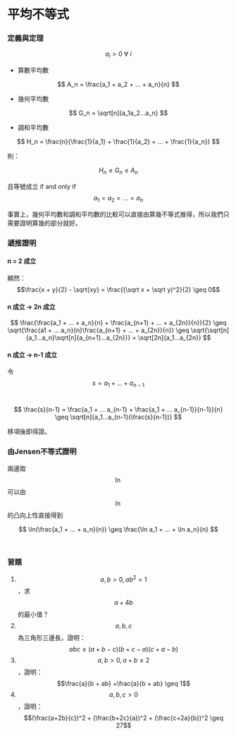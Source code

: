 # 平均不等式

### 定義與定理

$$a_i > 0 \ \forall \ i$$

* 算數平均數

$$
A_n = \frac{a_1 + a_2 + ... + a_n}{n}
$$

* 幾何平均數

$$
G_n = \sqrt[n]{a_1a_2...a_n}
$$

* 調和平均數

$$
H_n = \frac{n}{\frac{1}{a_1} + \frac{1}{a_2} + ... + \frac{1}{a_n}}
$$

則：

$$
H_n \leq G_n \leq A_n
$$

且等號成立 if and only if $$a_1 = a_2  = ... = a_n$$

事實上，幾何平均數和調和平均數的比較可以直接由算幾不等式推得，所以我們只需要證明算幾的部分就好。

### 遞推證明

#### n = 2 成立

顯然：$$\frac{x + y}{2} - \sqrt{xy} = \frac{(\sqrt x + \sqrt y)^2}{2} \geq 0$$

#### n 成立 -> 2n 成立

$$
\frac{\frac{a_1 + ... + a_n}{n} + \frac{a_{n+1} + ... + a_{2n}}{n}}{2} \geq \sqrt{\frac{a1 + ... a_n}{n}\frac{a_{n+1} + ... + a_{2n}}{n}} \geq \sqrt{\sqrt[n]{a_1...a_n}\sqrt[n]{a_{n+1}...a_{2n}}} = \sqrt[2n]{a_1...a_{2n}}
$$

#### n 成立 -> n-1 成立

令 $$s = a_1 + ... + a_{n-1}$$​

$$
\frac{s}{n-1} = \frac{a_1 + ... a_{n-1} + \frac{a_1 + ... a_{n-1}}{n-1}}{n} \geq \sqrt[n]{a_1...a_{n-1}(\frac{s}{n-1})}
$$

​移項後即得證。

### 由Jensen不等式證明

兩邊取 $$\ln$$ 可以由 $$\ln$$​的凸向上性直接得到

$$
\ln(\frac{a_1 + ... + a_n}{n}) \geq \frac{\ln a_1 + ... + \ln a_n}{n}
$$

​

### 習題

1. $$a, b > 0, ab^2 = 1$$，求 $$a + 4b$$ 的最小值？
2. $$a, b, c$$為三角形三邊長，證明：$$abc \geq (a+b-c)(b+c-a)(c+a-b)$$
3. $$a, b > 0, a+b \leq 2$$，證明：$$\frac{a}{b + ab} +\frac{a}{b + ab} \geq 1$$
4. $$a, b, c > 0$$，證明：$$(\frac{a+2b}{c})^2 + (\frac{b+2c}{a})^2 + (\frac{c+2a}{b})^2 \geq 27$$​

